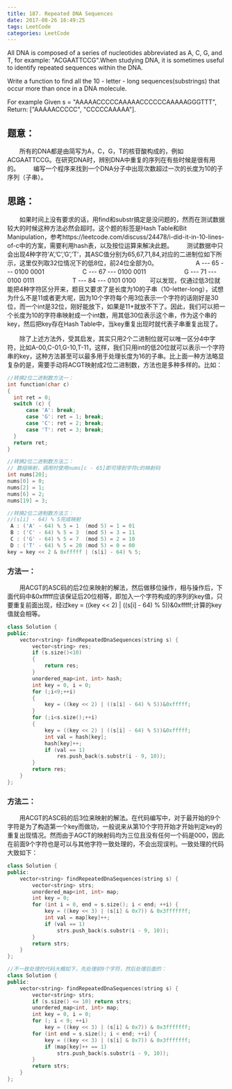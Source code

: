 ```yaml
---
title: 187. Repeated DNA Sequences
date: 2017-08-26 16:49:25
tags: LeetCode
categories: LeetCode
---
```


All DNA is composed of a series of nucleotides abbreviated as A, C, G, and T, for example: "ACGAATTCCG".When studying DNA, it is sometimes useful to identify repeated sequences within the DNA.

Write a function to find all the 10 - letter - long sequences(substrings) that occur more than once in a DNA molecule.

For example
Given s = "AAAAACCCCCAAAAACCCCCCAAAAAGGGTTT",
Return:
["AAAAACCCCC", "CCCCCAAAAA"].

<!--more-->

## 题意：

　　所有的DNA都是由简写为A，C，G，T的核苷酸构成的，例如ACGAATTCCG。在研究DNA时，辨别DNA中重复的序列在有些时候是很有用的。
　　编写一个程序来找到一个DNA分子中出现次数超过一次的长度为10的子序列（子串）。

## 思路：

　　如果时间上没有要求的话，用find和substr搞定是没问题的，然而在测试数据较大的时候这种方法必然会超时。这个题的标签是Hash Table和Bit Manipulation，参考https://leetcode.com/discuss/24478/i-did-it-in-10-lines-of-c中的方案，需要利用hash表，以及按位运算来解决此题。
　　测试数据中只会出现4种字符’A’,’C’,’G’,’T’，其ASC值分别为65,67,71,84,对应的二进制位如下所示，这里仅列取32位情况下的低8位，前24位全部为0。
　　　　　　A --- 65 --- 0100 0001
　　　　　　C --- 67 --- 0100 0011
　　　　　　G --- 71 --- 0100 0111
　　　　　　T --- 84 --- 0101 0100
　　可以发现，仅通过低3位就能把4种字符区分开来，题目又要求了是长度为10的子串（10-letter-long），试想为什么不是11或者更大呢，因为10个字符每个用3位表示一个字符的话刚好是30位，而一个int是32位，刚好能放下，如果是11+就放不下了。因此，我们可以把一个长度为10的字符串映射成一个int数，用其低30位表示这个串，作为这个串的key，然后把key存在Hash Table中，当key重复出现时就代表子串重复出现了。

　　除了上述方法外，受其启发，其实只用2个二进制位就可以唯一区分4中字符，比如A-00,C-01,G-10,T-11，这样，我们只用int的低20位就可以表示一个字符串的key，这种方法甚至可以最多用于处理长度为16的子串。比上面一种方法略显复杂的是，需要手动将ACGT映射成2位二进制数，方法也是多种多样的。比如：

```c++
//转换2位二进制数方法一：
int function(char c) 
{
  int ret = 0;
  switch (c) {
      case 'A': break;
      case 'G': ret = 1; break;
      case 'C': ret = 2; break;
      case 'T': ret = 3; break;
  }
  return ret;
}

//转换2位二进制数方法二：
// 数组映射，调用时使用nums[c - 65]即可得到字符c的映射码
int nums[20]; 
nums[0] = 0; 
nums[2] = 1; 
nums[6] = 2; 
nums[19] = 3;

//转换2位二进制数方法三：
//(s[i] - 64) % 5完成映射
 A : ('A' - 64) % 5 = 1  (mod 5) = 1 = 01
 B : ('C' - 64) % 5 = 3  (mod 5) = 3 = 11
 C : ('G' - 64) % 5 = 7  (mod 5) = 2 = 10
 D : ('T' - 64) % 5 = 20 (mod 5) = 0 = 00
key = key << 2 & 0xfffff | (s[i] - 64) % 5;
```
### 方法一：

　　用ACGT的ASC码的后2位来映射的解法，然后做移位操作，相与操作后，下面代码中&0xfffff应该保证后20位相等，即加入一个字符构成的序列的key值，只要重复前面出现，经过key = ((key << 2) | ((s[i] - 64) % 5))&0xfffff;计算的key值就会相等。

```c++
class Solution {
public:
	vector<string> findRepeatedDnaSequences(string s) {
		vector<string> res;
		if (s.size()<10)
		{
			return res;
		}
		unordered_map<int, int> hash;
		int key = 0, i = 0;
		for (;i<9;++i)
		{
			key = ((key << 2) | ((s[i] - 64) % 5))&0xfffff;
		}
		for (;i<s.size();++i)
		{
			key = ((key << 2) | ((s[i] - 64) % 5))&0xfffff;
			int val = hash[key];
			hash[key]++;
			if (val == 1)
				res.push_back(s.substr(i - 9, 10));
		}
		return res;
	}
};
```

### 方法二：

　　用ACGT的ASC码的后3位来映射的解法。在代码编写中，对于最开始的9个字符是为了构造第一个key而做功，一般说来从第10个字符开始才开始判定key的重复出现情况。然而由于AGCT的映射码均为三位且没有任何一个码是000，因此在前面9个字符也是可以与其他字符一致处理的，不会出现误判。一致处理的代码大致如下：

```c++
class Solution {
public:
	vector<string> findRepeatedDnaSequences(string s) {
		vector<string> strs;
		unordered_map<int, int> map;
		int key = 0;
		for (int i = 0, end = s.size(); i < end; ++i) {
			key = ((key << 3) | (s[i] & 0x7)) & 0x3fffffff;
			int val = map[key]++;
			if (val == 1)
				strs.push_back(s.substr(i - 9, 10));
		}
		return strs;
	}
};
```

```c++
//不一致处理的代码大概如下，先处理前9个字符，然后处理后面的：
class Solution {
public:
    vector<string> findRepeatedDnaSequences(string s) {
        vector<string> strs;
        if (s.size() <= 10) return strs;
        unordered_map<int, int> map;
        int key = 0, i = 0; 
        for (; i < 9; ++i)
            key = ((key << 3) | (s[i] & 0x7)) & 0x3fffffff;
        for (int end = s.size(); i < end; ++i) {
            key = ((key << 3) | (s[i] & 0x7)) & 0x3fffffff;
            if (map[key]++ == 1)
                strs.push_back(s.substr(i - 9, 10));
        }
        return strs; 
    }
};
```

### 